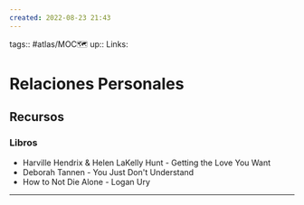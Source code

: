 ```yaml
---
created: 2022-08-23 21:43
---
```

tags:: #atlas/MOC🗺 
up::
Links: 
# Relaciones Personales
## Recursos
### Libros
- Harville Hendrix & Helen LaKelly Hunt - Getting the Love You Want
- Deborah Tannen - You Just Don't Understand
- How to Not Die Alone - Logan Ury
___
